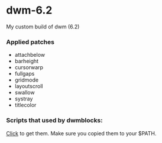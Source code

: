 # dwm-6.2
My custom build of dwm (6.2)

### Applied patches
- attachbelow
- barheight
- cursorwarp
- fullgaps
- gridmode
- layoutscroll
- swallow
- systray
- titlecolor

### Scripts that used by dwmblocks:
[Click](https://github.com/berkoezel/dotfiles-n/tree/master/meta-and-helpers/statusbar) to get them. Make sure you copied them to your $PATH.



